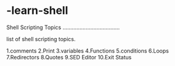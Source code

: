 # -learn-shell

Shell Scripting Topics 
.....................................  

list of shell scripting topics.

1.comments
2.Print
3.variables
4.Functions 
5.conditions 
6.Loops
7.Redirectors
8.Quotes
9.SED Editor 
10.Exit Status 
 
